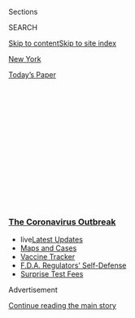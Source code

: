 <div id="app">

<div>

<div>

<div>

<div class="NYTAppHideMasthead css-1q2w90k e1suatyy0">

<div class="section css-ui9rw0 e1suatyy2">

<div class="css-eph4ug er09x8g0">

<div class="css-6n7j50">

</div>

<span class="css-1dv1kvn">Sections</span>

<div class="css-10488qs">

<span class="css-1dv1kvn">SEARCH</span>

</div>

[Skip to content](#site-content)[Skip to site index](#site-index)

</div>

<div id="masthead-section-label" class="css-1wr3we4 eaxe0e00">

[New
York](https://www.nytimes3xbfgragh.onion/section/nyregion)

</div>

<div class="css-10698na e1huz5gh0">

</div>

</div>

<div id="masthead-bar-one" class="section hasLinks css-15hmgas e1csuq9d3">

<div class="css-uqyvli e1csuq9d0">

</div>

<div class="css-1uqjmks e1csuq9d1">

</div>

<div class="css-9e9ivx">

[](https://myaccount.nytimes3xbfgragh.onion/auth/login?response_type=cookie&client_id=vi)

</div>

<div class="css-1bvtpon e1csuq9d2">

[Today’s
Paper](https://www.nytimes3xbfgragh.onion/section/todayspaper)

</div>

</div>

</div>

</div>

<div data-aria-hidden="false">

<div id="site-content" data-role="main">

<div>

<div class="css-1aor85t" style="opacity:0.000000001;z-index:-1;visibility:hidden">

<div class="css-1hqnpie">

<div class="css-epjblv">

<span class="css-17xtcya">[New
York](/section/nyregion)</span><span class="css-x15j1o">|</span><span class="css-fwqvlz">Why
New York Buses Are on the Rise in a Subway
City</span>

</div>

<div class="css-k008qs">

<div class="css-1iwv8en">

<span class="css-18z7m18"></span>

<div>

</div>

</div>

<span class="css-1n6z4y">https://nyti.ms/2Z2W5IE</span>

<div class="css-1705lsu">

<div class="css-4xjgmj">

<div class="css-4skfbu" data-role="toolbar" data-aria-label="Social Media Share buttons, Save button, and Comments Panel with current comment count" data-testid="share-tools">

  - 
  - 
  - 
  - 
    
    <div class="css-6n7j50">
    
    </div>

  - 
  - 

</div>

</div>

</div>

</div>

</div>

</div>

<div class="css-13pd83m">

<div class="css-l9svim">

### [<span class="css-pa1jbp"><span class="css-1rxm0ex">The Coronavirus</span><span class="css-1rxm0ex"> Outbreak</span></span>](https://www.nytimes3xbfgragh.onion/news-event/coronavirus?name=styln-coronavirus-national&region=TOP_BANNER&block=storyline_menu_recirc&action=click&pgtype=Article&impression_id=4db92960-f4c0-11ea-8629-2f0d22bd94c8&variant=undefined)

  - <span class="css-1qkutce"><span class="css-12clwdu">live</span>[Latest
    Updates](https://www.nytimes3xbfgragh.onion/2020/09/11/world/covid-19-coronavirus.html?name=styln-coronavirus-national&region=TOP_BANNER&block=storyline_menu_recirc&action=click&pgtype=Article&impression_id=4db95070-f4c0-11ea-8629-2f0d22bd94c8&variant=undefined)</span>
  - <span class="css-1qkutce">[Maps and
    Cases](https://www.nytimes3xbfgragh.onion/interactive/2020/us/coronavirus-us-cases.html?name=styln-coronavirus-national&region=TOP_BANNER&block=storyline_menu_recirc&action=click&pgtype=Article&impression_id=4db95071-f4c0-11ea-8629-2f0d22bd94c8&variant=undefined)</span>
  - <span class="css-1qkutce">[Vaccine
    Tracker](https://www.nytimes3xbfgragh.onion/interactive/2020/science/coronavirus-vaccine-tracker.html?name=styln-coronavirus-national&region=TOP_BANNER&block=storyline_menu_recirc&action=click&pgtype=Article&impression_id=4db95072-f4c0-11ea-8629-2f0d22bd94c8&variant=undefined)</span>
  - <span class="css-1qkutce">[F.D.A. Regulators’
    Self-Defense](https://www.nytimes3xbfgragh.onion/2020/09/10/us/politics/fda-coronavirus-vaccine.html?name=styln-coronavirus-national&region=TOP_BANNER&block=storyline_menu_recirc&action=click&pgtype=Article&impression_id=4db95073-f4c0-11ea-8629-2f0d22bd94c8&variant=undefined)</span>
  - <span class="css-1qkutce">[Surprise Test
    Fees](https://www.nytimes3xbfgragh.onion/2020/09/09/upshot/coronavirus-surprise-test-fees.html?name=styln-coronavirus-national&region=TOP_BANNER&block=storyline_menu_recirc&action=click&pgtype=Article&impression_id=4dc00730-f4c0-11ea-8629-2f0d22bd94c8&variant=undefined)</span>

</div>

</div>

<div id="top-wrapper" class="css-1sy8kpn">

<div id="top-slug" class="css-l9onyx">

Advertisement

</div>

[Continue reading the main
story](#after-top)

<div class="ad top-wrapper" style="text-align:center;height:100%;display:block;min-height:250px">

<div id="top" class="place-ad" data-position="top" data-size-key="top">

</div>

</div>

<div id="after-top">

</div>

</div>

<div>

<div id="sponsor-wrapper" class="css-1hyfx7x">

<div id="sponsor-slug" class="css-19vbshk">

Supported by

</div>

[Continue reading the main
story](#after-sponsor)

<div id="sponsor" class="ad sponsor-wrapper" style="text-align:center;height:100%;display:block">

</div>

<div id="after-sponsor">

</div>

</div>

<div class="css-186x18t">

</div>

<div class="css-1vkm6nb ehdk2mb0">

# Why New York Buses Are on the Rise in a Subway City

</div>

During the coronavirus pandemic, daily ridership on buses has surpassed
the subway for the first time in over half a century.

<div class="css-79elbk" data-testid="photoviewer-wrapper">

<div class="css-z3e15g" data-testid="photoviewer-wrapper-hidden">

</div>

<div class="css-1a48zt4 ehw59r15" data-testid="photoviewer-children">

![<span class="css-16f3y1r e13ogyst0" data-aria-hidden="true">Buses have
remained a popular option during the pandemic, especially after the
subway started shutting down
overnight. </span><span class="css-cnj6d5 e1z0qqy90" itemprop="copyrightHolder"><span class="css-1ly73wi e1tej78p0">Credit...</span><span><span>Victor
J. Blue for The New York
Times</span></span></span>](https://static01.graylady3jvrrxbe.onion/images/2020/06/30/nyregion/00nyvirus-buses1/merlin_172230249_66000bfe-c5be-4872-b085-85cd8fa5ce60-articleLarge.jpg?quality=75&auto=webp&disable=upscale)

</div>

</div>

<div class="css-18e8msd">

<div class="css-pdw9fk epjyd6m0">

<div class="css-1txwxcy ey68jwv0" data-aria-hidden="true">

[![Christina
Goldbaum](https://static01.graylady3jvrrxbe.onion/images/2019/11/22/reader-center/author-christina-goldbaum/author-christina-goldbaum-thumbLarge.png
"Christina Goldbaum")](https://www.nytimes3xbfgragh.onion/by/christina-goldbaum)[![Winnie
Hu](https://static01.graylady3jvrrxbe.onion/images/2018/06/13/multimedia/author-winnie-hu/author-winnie-hu-thumbLarge.jpg
"Winnie Hu")](https://www.nytimes3xbfgragh.onion/by/winnie-hu)

</div>

<div class="css-1baulvz">

By [<span class="css-1baulvz" itemprop="name">Christina
Goldbaum</span>](https://www.nytimes3xbfgragh.onion/by/christina-goldbaum)
and [<span class="css-1baulvz last-byline" itemprop="name">Winnie
Hu</span>](https://www.nytimes3xbfgragh.onion/by/winnie-hu)

</div>

</div>

  - 
    
    <div class="css-ld3wwf e16638kd2">
    
    July 6,
    2020
    
    </div>

  - 
    
    <div class="css-4xjgmj">
    
    <div class="css-d8bdto" data-role="toolbar" data-aria-label="Social Media Share buttons, Save button, and Comments Panel with current comment count" data-testid="share-tools">
    
      - 
      - 
      - 
      - 
        
        <div class="css-6n7j50">
        
        </div>
    
      - 
      - 
    
    </div>
    
    </div>

</div>

</div>

<div class="section meteredContent css-1r7ky0e" name="articleBody" itemprop="articleBody">

<div class="css-1fanzo5 StoryBodyCompanionColumn">

<div class="css-53u6y8">

In the battle for riders, [New York City’s
subway](https://www.nytimes3xbfgragh.onion/2020/07/21/nyregion/mta-subway-financial-cuts.html)
has always trounced buses. By a lot.

But at the height of the coronavirus pandemic the equation was flipped
on its head — average daily ridership in April and May was 444,000 on
the subway and 505,000 on the buses.

It was the first time that happened since transit officials started
keeping such records more than half a century ago.

Buses have held on to their lead even as the city has begun reopening
after a three-month shutdown and more commuters return to work. Average
daily counts in June were 752,000 riders for the subway — and 830,000
riders for the buses.

The city’s sprawling bus system, which has long been overshadowed by the
subway, has emerged as a crucial part of its recovery. Buses are being
counted on to keep people out of cars and to relieve subway crowding as
more commuters come back, drawing many riders who said they felt buses
were a safer and less-stressful alternative because riders can wait
outside for the bus, see how clean or crowded a bus is before boarding,
and hop off at any time and be back outside again.

</div>

</div>

<div class="css-1fanzo5 StoryBodyCompanionColumn">

<div class="css-53u6y8">

“I’m more comfortable on the bus,” said Arturo Carrion, 52, who works as
a cleaner for Uber. “The train is tight with a lot of people like
sardines.”

Buses also reach into parts of the city where the subway doesn’t and
serve a less well-off ridership. And when the subway started shutting
down overnight for cleaning in May some workers turned to buses to get
to their jobs.

To speed up buses, Mayor Bill de Blasio said the city would [install
five
busways](https://www.nytimes3xbfgragh.onion/2020/06/08/nyregion/coronavirus-nyc-reopen-phase-1.html)
that would push cars off some of New York’s busiest arteries, including
Fifth Avenue in Manhattan and Main Street in Flushing, Queens.

</div>

</div>

<div class="css-79elbk" data-testid="photoviewer-wrapper">

<div class="css-z3e15g" data-testid="photoviewer-wrapper-hidden">

</div>

<div class="css-1a48zt4 ehw59r15" data-testid="photoviewer-children">

![<span class="css-16f3y1r e13ogyst0" data-aria-hidden="true">Some
riders have chosen buses as a safer alternative than being underground
inside a subway
car. </span><span class="css-cnj6d5 e1z0qqy90" itemprop="copyrightHolder"><span class="css-1ly73wi e1tej78p0">Credit...</span><span>Brittainy
Newman/The New York
Times</span></span>](https://static01.graylady3jvrrxbe.onion/images/2020/06/30/nyregion/00nyvirus-buses3/merlin_172224606_23094a75-24a7-4e44-ad25-b4761d11cee9-articleLarge.jpg?quality=75&auto=webp&disable=upscale)

</div>

</div>

<div class="css-1fanzo5 StoryBodyCompanionColumn">

<div class="css-53u6y8">

The mayor had been under growing pressure from advocates and bus riders
to create more busways before the pandemic, and the outbreak has
intensified a focus on how better public transit can reduce car traffic
as the city slowly resumes normal life and more people return to work.

</div>

</div>

<div class="css-1fanzo5 StoryBodyCompanionColumn">

<div class="css-53u6y8">

The city opened a busway last fall [on 14th
Street](https://www.nytimes3xbfgragh.onion/2019/10/03/nyregion/car-ban-14th-street-manhattan.html)
in Lower Manhattan that has significantly boosted bus speeds and
ridership. Before the pandemic, the average time it took to complete a
trip had dropped by 36 percent. Weekday ridership had increased 19
percent and as much as 25 percent during morning rush
hour.

<div id="NYT_MAIN_CONTENT_1_REGION" class="css-9tf9ac">

<div>

<div id="styln-covid-updates-world" class="section interactive-content interactive-size-medium css-1ftcdic">

<div class="css-17ih8de interactive-body">

<div id="styln-briefing-block" data-asset-id="QXJ0aWNsZTpueXQ6Ly9hcnRpY2xlLzJiYjYwYTJiLTY3NjItNTg3NC1iMGVhLWY4NzRhMjE3NTQyZA==">

<div class="briefing-block-header-section">

# [Latest Updates: The Coronavirus Outbreak](https://www.nytimes3xbfgragh.onion/2020/09/11/world/covid-19-coronavirus.html?action=click&pgtype=Article&state=default&region=MAIN_CONTENT_1&context=storylines_live_updates)

<div class="briefing-block-ts">

Updated 2020-09-12T06:16:33.399Z

</div>

</div>

  - [Fauci cautions the virus could disrupt life in the U.S. until
    ‘maybe even towards the end
    of 2021.’](https://www.nytimes3xbfgragh.onion/2020/09/11/world/covid-19-coronavirus.html?action=click&pgtype=Article&state=default&region=MAIN_CONTENT_1&context=storylines_live_updates#link-dfb8a16)
  - [From Asia to Africa, China promotes its vaccine candidates to win
    friends.](https://www.nytimes3xbfgragh.onion/2020/09/11/world/covid-19-coronavirus.html?action=click&pgtype=Article&state=default&region=MAIN_CONTENT_1&context=storylines_live_updates#link-7104d154)
  - [The other way the virus will kill:
    hunger.](https://www.nytimes3xbfgragh.onion/2020/09/11/world/covid-19-coronavirus.html?action=click&pgtype=Article&state=default&region=MAIN_CONTENT_1&context=storylines_live_updates#link-393ad215)

<div class="briefing-block-footer">

<div class="briefing-block-footer-meta">

[See more
updates](https://www.nytimes3xbfgragh.onion/2020/09/11/world/covid-19-coronavirus.html?action=click&pgtype=Article&state=default&region=MAIN_CONTENT_1&context=storylines_live_updates)

</div>

<div class="briefing-block-briefinglinks">

<span>More live coverage:</span>
[Markets](https://www.nytimes3xbfgragh.onion/live/2020/09/11/business/stock-market-today-coronavirus?action=click&pgtype=Article&state=default&region=MAIN_CONTENT_1&context=storylines_live_updates)

</div>

</div>

</div>

</div>

</div>

</div>

</div>

Still, the new busways have angered some business owners who are already
struggling to survive the economic fallout of the virus.

“This is Queens — people here drive,” said Dian Song, executive director
of the downtown Flushing Business Improvement District, which serves
around 2,000 businesses. “Adding driving restrictions on Main Street,
you will scare away those customers. You are really going to bankrupt
those businesses.”

The health crisis that has changed so much about New York has upended
its transit patterns and unexpectedly allowed buses to shine. By most
measures, buses have received far less attention and resources than the
subway. If the subway was slow and crowded, the buses were usually
worse. The buses were often the ride of last resort for those moving
about the city.

When the subway plunged into a crisis in 2017, Gov. Andrew M. Cuomo
[declared a state of
emergency](https://www.nytimes3xbfgragh.onion/2017/06/29/nyregion/cuomo-declares-a-state-of-emergency-for-the-subway.html).
Yet the buses have been on a steady decline for more than a decade. Bus
speeds dropped year after year — to almost four miles per hour — as
congestion worsened. Riders fled for faster options, including Uber,
Lyft and Citi
Bike.

</div>

</div>

<div class="css-79elbk" data-testid="photoviewer-wrapper">

<div class="css-z3e15g" data-testid="photoviewer-wrapper-hidden">

</div>

<div class="css-1a48zt4 ehw59r15" data-testid="photoviewer-children">

<div class="css-1xdhyk6 erfvjey0">

<span class="css-1ly73wi e1tej78p0">Image</span>

<div class="css-zjzyr8">

<div data-testid="lazyimage-container" style="height:257.77777777777777px">

</div>

</div>

</div>

<span class="css-16f3y1r e13ogyst0" data-aria-hidden="true">During the
height of the pandemic, subway ridership fell below bus ridership for
the first time since the Metropolitan Transportation Authority started
recording such data in
1963.</span><span class="css-cnj6d5 e1z0qqy90" itemprop="copyrightHolder"><span class="css-1ly73wi e1tej78p0">Credit...</span><span>Demetrius
Freeman for The New York Times</span></span>

</div>

</div>

<div class="css-1fanzo5 StoryBodyCompanionColumn">

<div class="css-53u6y8">

But during the worst of the pandemic, as subway ridership was wiped out,
buses still carried as many as half their riders, including essential
workers.

</div>

</div>

<div class="css-1fanzo5 StoryBodyCompanionColumn">

<div class="css-53u6y8">

“This is what I have to do to get to work,” said Jackie Inabinet, 57, a
security guard who never stopped riding the bus from her home in Crown
Heights, Brooklyn, to her job in Long Island City, Queens.

<div id="NYT_MAIN_CONTENT_2_REGION" class="css-9tf9ac">

<div>

</div>

</div>

Other riders are newcomers to the bus like Toddara Galimore, 23, a
junior office manager in Brooklyn who traded in the J train for the B44
bus. “I can see the outside, said Ms. Galimore, who never took the bus
to work until the pandemic. “If I need to get off quick, I can get off
fast.”

Bus service even improved. With the city nearly shut down, buses zoomed
down empty streets — at speeds up to 19 percent faster than normal — in
a tantalizing glimpse of just how much better service could be.

“Buses are no longer seen as second tier anymore,” said Tom Wright, the
president of the Regional Plan Association, an influential planning
group.

Across the nation, buses have lost ground to subways and trains for
decades even as city populations grew and local economies boomed. Bus
ridership fell every year for the last seven years, reaching its lowest
level last year since the early 1970s.

Bus systems have been battered by reductions in service, competition
from ride-hail services and bike share programs, and low gas prices and
car loan interest rates that made car ownership more appealing,
according to [transit
researchers](https://www.nytimes3xbfgragh.onion/interactive/2020/03/13/upshot/mystery-of-missing-bus-riders.html).

But since the pandemic, buses have increasingly emerged as a reliable,
flexible and efficient way to bolster public transit systems that face
their worst financial crisis in generations.

</div>

</div>

<div class="css-1fanzo5 StoryBodyCompanionColumn">

<div class="css-53u6y8">

“This may be the start of a comeback for buses,” said Joseph P.
Schwieterman, a professor of public service at DePaul University. “Buses
are versatile in a time of crisis. They serve a wider range of riders
than trains. As transit agencies pinch pennies to stop the flow of red
ink, the bus may take center
stage.”

</div>

</div>

<div class="css-79elbk" data-testid="photoviewer-wrapper">

<div class="css-z3e15g" data-testid="photoviewer-wrapper-hidden">

</div>

<div class="css-1a48zt4 ehw59r15" data-testid="photoviewer-children">

<div class="css-1xdhyk6 erfvjey0">

<span class="css-1ly73wi e1tej78p0">Image</span>

<div class="css-zjzyr8">

<div data-testid="lazyimage-container" style="height:257.77777777777777px">

</div>

</div>

</div>

<span class="css-16f3y1r e13ogyst0" data-aria-hidden="true">The city
created a busway last fall along 14th Street that largely banned cars
and has sped up travel times and attracted more
riders. </span><span class="css-cnj6d5 e1z0qqy90" itemprop="copyrightHolder"><span class="css-1ly73wi e1tej78p0">Credit...</span><span>Kirsten
Luce for The New York Times</span></span>

</div>

</div>

<div class="css-1fanzo5 StoryBodyCompanionColumn">

<div class="css-53u6y8">

In Los Angeles and Washington, bus ridership dropped only about a third
during the pandemic, according to analysis from the Eno Center for
Transportation, a nonpartisan research group in Washington.

In Seattle, extra buses had to be added to a half-dozen routes to ensure
that riders, including many essential workers, had enough room for
social distancing. “The bus system in Seattle is deeply ingrained in our
culture,” said Bill Bryant, a King County Metro official.

New York’s buses carried more riders than the subway every day for more
than two months — the first time that has happened since the
Metropolitan Transportation Authority began keeping track in 1963.

Bus ridership dropped to a low of 430,000 riders one day in April, or 20
percent of pre-pandemic levels. Subway ridership hit bottom with 403,000
daily riders, a 93 percent drop.

Transportation experts said expanding the city’s bus network was
essential to attracting more riders, especially in transit deserts
outside Manhattan without subway lines. Improvements to buses can also
be made faster and cheaper than to the subway, they said.

</div>

</div>

<div class="css-1fanzo5 StoryBodyCompanionColumn">

<div class="css-53u6y8">

“The city’s bus system has always sort of been the unwanted step sibling
of transit in New York,” said Janette Sadik-Khan, a former city
transportation commissioner. “But buses are a more attractive option
when they can operate above ground just like subways operate
underground.”

Kate Slevin, a senior vice president of the Regional Plan Association,
said faster bus trips would also mean less time that riders could be
potentially exposed to the virus. “It’s a public health issue and an
equity issue as well,” she said. “The last thing you want is essential
workers stuck in traffic behind single-occupant vehicles.

Currently, there are 144 miles of bus lanes across the city, and M.T.A.
officials have called for an additional 60 miles. City officials have
promised a total of 20 miles of new bus lanes, including the five new
busways and four new bus lanes that together will serve about 750,000
daily riders.

In recent years, the city has also expanded a program that gives buses
priority at traffic signals to 1,025 intersections, or about 13 percent
of all such intersections along bus routes.

“We can do this — we can have buses that are faster and more reliable,”
said Polly Trottenberg, the city’s transportation commissioner.

Even before the pandemic, M.T.A. officials were overhauling New York’s
bus system by redesigning the city’s [outdated and inefficient bus
network](https://www.nytimes3xbfgragh.onion/2018/08/28/nyregion/bus-routes-nyc-transit.html)
borough by borough, and installing [bus-mounted
cameras](http://www.mta.info/press-release/nyc-transit/mta-bus-mounted-camera-program-begins-issuing-bus-lane-violations-m15-sbs)
to issue tickets to cars that blocked bus lanes.

“When people are getting to where they want to go in a safe and reliable
manner, the bus is a viable alternative to subway or rail,” said Craig
Cipriano, acting president of the M.T.A. Bus Company. “We need to build
upon this momentum.”

Nate Schweber contributed reporting.

</div>

</div>

</div>

<div>

</div>

<div>

</div>

<div>

</div>

<div>

<div id="bottom-wrapper" class="css-1ede5it">

<div id="bottom-slug" class="css-l9onyx">

Advertisement

</div>

[Continue reading the main
story](#after-bottom)

<div id="bottom" class="ad bottom-wrapper" style="text-align:center;height:100%;display:block;min-height:90px">

</div>

<div id="after-bottom">

</div>

</div>

</div>

</div>

</div>

## Site Index

<div>

</div>

## Site Information Navigation

  - [© <span>2020</span> <span>The New York Times
    Company</span>](https://help.nytimes3xbfgragh.onion/hc/en-us/articles/115014792127-Copyright-notice)

<!-- end list -->

  - [NYTCo](https://www.nytco.com/)
  - [Contact
    Us](https://help.nytimes3xbfgragh.onion/hc/en-us/articles/115015385887-Contact-Us)
  - [Work with us](https://www.nytco.com/careers/)
  - [Advertise](https://nytmediakit.com/)
  - [T Brand Studio](http://www.tbrandstudio.com/)
  - [Your Ad
    Choices](https://www.nytimes3xbfgragh.onion/privacy/cookie-policy#how-do-i-manage-trackers)
  - [Privacy](https://www.nytimes3xbfgragh.onion/privacy)
  - [Terms of
    Service](https://help.nytimes3xbfgragh.onion/hc/en-us/articles/115014893428-Terms-of-service)
  - [Terms of
    Sale](https://help.nytimes3xbfgragh.onion/hc/en-us/articles/115014893968-Terms-of-sale)
  - [Site
    Map](https://spiderbites.nytimes3xbfgragh.onion)
  - [Help](https://help.nytimes3xbfgragh.onion/hc/en-us)
  - [Subscriptions](https://www.nytimes3xbfgragh.onion/subscription?campaignId=37WXW)

</div>

</div>

</div>

</div>
